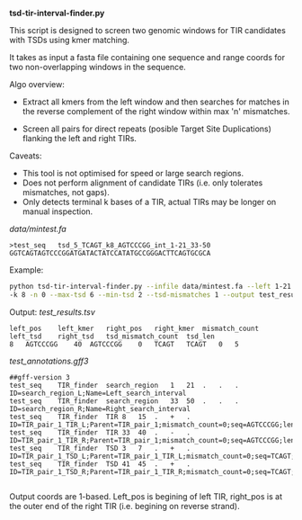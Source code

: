**tsd-tir-interval-finder.py**

This script is designed to screen two genomic windows for TIR candidates with TSDs using kmer matching.

It takes as input a fasta file containing one sequence and range coords for two non-overlapping windows in the sequence.

Algo overview:

- Extract all kmers from the left window and then searches for matches in the reverse complement of the right window within max 'n' mismatches.

- Screen all pairs for direct repeats (posible Target Site Duplications) flanking the left and right TIRs. 

Caveats: 

- This tool is not optimised for speed or large search regions.
- Does not perform alignment of candidate TIRs (i.e. only tolerates mismatches, not gaps).
- Only detects terminal k bases of a TIR, actual TIRs may be longer on manual inspection.

*data/mintest.fa*
```
>test_seq   tsd_5_TCAGT_k8_AGTCCCGG_int_1-21_33-50
GGTCAGTAGTCCCGGATGATACTATCCATATGCCGGGACTTCAGTGCGCA
```

Example:
```bash
python tsd-tir-interval-finder.py --infile data/mintest.fa --left 1-21 --right 33-50 \
-k 8 -n 0 --max-tsd 6 --min-tsd 2 --tsd-mismatches 1 --output test_results.tsv --gff test_annotations.gff3
```

Output:
*test_results.tsv*
```
left_pos	left_kmer	right_pos	right_kmer	mismatch_count	left_tsd	right_tsd	tsd_mismatch_count	tsd_len
8	AGTCCCGG	40	AGTCCCGG	0	TCAGT	TCAGT	0	5

```

*test_annotations.gff3*
```
##gff-version 3
test_seq	TIR_finder	search_region	1	21	.	.	.	ID=search_region_L;Name=Left_search_interval
test_seq	TIR_finder	search_region	33	50	.	.	.	ID=search_region_R;Name=Right_search_interval
test_seq	TIR_finder	TIR	8	15	.	+	.	ID=TIR_pair_1_TIR_L;Parent=TIR_pair_1;mismatch_count=0;seq=AGTCCCGG;len=8
test_seq	TIR_finder	TIR	33	40	.	-	.	ID=TIR_pair_1_TIR_R;Parent=TIR_pair_1;mismatch_count=0;seq=AGTCCCGG;len=8
test_seq	TIR_finder	TSD	3	7	.	+	.	ID=TIR_pair_1_TSD_L;Parent=TIR_pair_1_TIR_L;mismatch_count=0;seq=TCAGT;len=5
test_seq	TIR_finder	TSD	41	45	.	+	.	ID=TIR_pair_1_TSD_R;Parent=TIR_pair_1_TIR_R;mismatch_count=0;seq=TCAGT;len=5


```

Output coords are 1-based. Left_pos is begining of left TIR, right_pos is at the outer end of the right TIR (i.e. begining on reverse strand).

